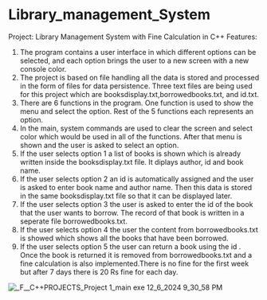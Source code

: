 # Library_management_System
Project: Library Management System with Fine Calculation in C++
Features:
1) The program contains a user interface in which different options can be selected, and each option brings the user to a new screen with a new console color.
2) The project is based on file handling all the data is stored and processed in the form of files for data persistence. Three text files are being used for this project which are booksdisplay.txt,borrowedbooks.txt, and id.txt.
3) There are 6 functions in the program. One function is used to show the menu and select the option. Rest of the 5 functions each represents an option.
4) In the main, system commands are used to clear the screen and select color which would be used in all of the functions. After that menu is shown and the user is asked to select an option.
5) If the user selects option 1 a list of books is shown which is already written inside the booksdisplay.txt file. It diplays author, id and book name.
6) If the user selects option 2 an id is automatically assigned and the user is asked to enter book name and author name. Then this data is stored in the same booksdisplay.txt file so that it can be displayed later.
7) If the user selects option 3 the user is asked to enter the id of the book that the user wants to borrow. The record of that book is written in a seperate file borrowedbooks.txt.
8) If the user selects option 4  the user the content from borrowedbooks.txt is showed which shows all the books that have been borrowed.
9) If the user selects option 5 the user can return a book using the id . Once the book is returned it is removed from borrowedbooks.txt and a fine calculation is also implemented.There is no fine for the first week but after 7 days there is 20 Rs fine for each day.


![_F__C++_PROJECTS_Project 1_main exe_  12_6_2024 9_30_58 PM](https://github.com/user-attachments/assets/22f5e0a9-b944-4ce9-a328-be8e114684fe)
